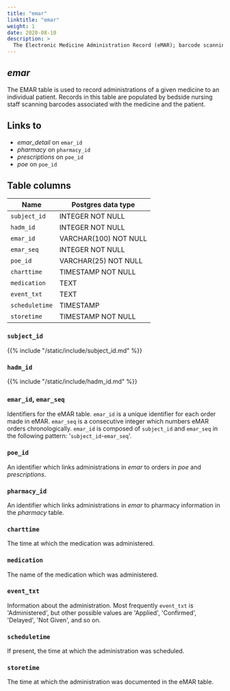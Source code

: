 ```yaml
---
title: "emar"
linktitle: "emar"
weight: 1
date: 2020-08-10
description: >
  The Electronic Medicine Administration Record (eMAR); barcode scanning of medications at the time of administration.
---
```


## *emar*

The EMAR table is used to record administrations of a given medicine to an individual patient.
Records in this table are populated by bedside nursing staff scanning barcodes associated with the medicine and the patient.

## Links to

* *emar_detail* on `emar_id`
* *pharmacy* on `pharmacy_id`
* *prescriptions* on `poe_id`
* *poe* on `poe_id`

<!--

# Important considerations

-->

## Table columns

Name | Postgres data type
---- | ----
`subject_id` | INTEGER NOT NULL
`hadm_id` | INTEGER NOT NULL
`emar_id` | VARCHAR(100) NOT NULL
`emar_seq` | INTEGER NOT NULL
`poe_id` | VARCHAR(25) NOT NULL
`charttime` | TIMESTAMP NOT NULL
`medication` | TEXT
`event_txt` | TEXT
`scheduletime` | TIMESTAMP
`storetime` | TIMESTAMP NOT NULL

### `subject_id`

{{% include "/static/include/subject_id.md" %}}

### `hadm_id`

{{% include "/static/include/hadm_id.md" %}}

### `emar_id`, `emar_seq`

Identifiers for the eMAR table. `emar_id` is a unique identifier for each order made in eMAR. `emar_seq` is a consecutive integer which numbers eMAR orders chronologically. `emar_id` is composed of `subject_id` and `emar_seq` in the following pattern: '`subject_id`-`emar_seq`'.

### `poe_id`

An identifier which links administrations in *emar* to orders in *poe* and *prescriptions*.

### `pharmacy_id`

An identifier which links administrations in *emar* to pharmacy information in the *pharmacy* table.

### `charttime`

The time at which the medication was administered.

### `medication`

The name of the medication which was administered.

### `event_txt`

Information about the administration. Most frequently `event_txt` is 'Administered', but other possible values are 'Applied', 'Confirmed', 'Delayed', 'Not Given', and so on.

### `scheduletime`

If present, the time at which the administration was scheduled.

### `storetime`

The time at which the administration was documented in the eMAR table.
